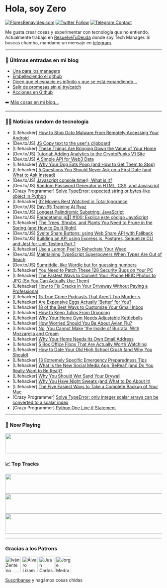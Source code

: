 # Hola, soy Zero

[![FloresBenavides.com](https://img.shields.io/website?down_message=oops&label=MiBlog&style=for-the-badge&up_message=online&url=https%3A%2F%2Ffloresbenavides.com)](https://floresbenavides.com) [![Twitter Follow](https://img.shields.io/twitter/follow/ZeroDragon?color=%231DA1F2&label=Follow&logo=twitter&logoColor=ffffff&style=for-the-badge)](https://twitter.com/zerodragon) [![Telegram Contact](https://img.shields.io/badge/escr%C3%ADbeme-ZeroDragon-%2326A5E4?style=for-the-badge&logo=telegram)](https://t.me/zerodragon)

Me gusta crear cosas y experimentar con tecnología que no entiendo.
Actualmente trabajo en [ResuelveTuDeuda](http://github.com/resuelve) donde soy Tech Manager.
Si buscas chamba, mandame un mensaje en [telegram](https://t.me/zerodragon).

---

### 📕 Últimas entradas en mi blog
<!-- BLOG-POST-LIST:START -->
- [Una para los managers](https://floresbenavides.com/una-para-los-managers/)
- [Embelleciendo el github](https://floresbenavides.com/embelleciendo-el-github/)
- [Dicen que el espacio es infinito y que se está expandiendo…](https://floresbenavides.com/dicen-que-el-espacio-es-infinito-y-que-se-esta-expandiendo/)
- [Salir de promesas sin el try/catch](https://floresbenavides.com/salir-de-promesas-sin-el-try-catch/)
- [Acciones en Github](https://floresbenavides.com/acciones-en-github/)
<!-- BLOG-POST-LIST:END -->

➡️ [Más cosas en mi blog...](https://floresbenavides.com)

---

### 👨‍💻 Noticias random de tecnología
<!-- TECH-POSTS:START -->
- [Lifehacker] [How to Stop Octo Malware From Remotely Accessing Your Android](https://lifehacker.com/how-to-stop-octo-malware-from-remotely-accessing-your-a-1848789228)
- [Dev.to/JS] [JS Copy text to the user&#39;s clipboard](https://dev.to/clementgaudiniere/js-copy-text-to-the-users-clipboard-4hp4)
- [Lifehacker] [These Things Are Bringing Down the Value of Your Home](https://lifehacker.com/these-things-are-bringing-down-the-value-of-your-home-1848788226)
- [Dev.to/JS] [Tutorial: Adding Analytics to the CryptoPunks V1 Site](https://dev.to/sort_xyz/tutorial-adding-analytics-to-the-cryptopunks-v1-site-4ad0)
- [Dev.to/JS] [A Simple API for Web3 Data](https://dev.to/sort_xyz/a-simple-api-for-web3-data-1i42)
- [Lifehacker] [Why Your Dog Eats Poop &lpar;and How to Get Them to Stop&rpar;](https://lifehacker.com/why-your-dog-eats-shit-and-how-to-get-them-to-stop-1848788585)
- [Lifehacker] [5 Questions You Should Never Ask on a First Date &lpar;and What to Ask Instead&rpar;](https://lifehacker.com/5-questions-you-should-never-ask-on-a-first-date-and-w-1848788290)
- [Dev.to/JS] [Javascript console.time&lpar;&rpar;, What is it?](https://dev.to/osam1010/javascript-consoletime-what-is-it-2g37)
- [Dev.to/JS] [Random Password Generator in HTML, CSS, and Javascript](https://dev.to/incoderweb/random-password-generator-in-html-css-and-javascript-4905)
- [Crazy Programmer] [Solve TypeError: expected string or bytes-like object in Python](https://www.thecrazyprogrammer.com/2022/04/expected-string-or-bytes-like-object.html)
- [Lifehacker] [32 Movies Best Watched in Total Ignorance](https://lifehacker.com/32-movies-best-watched-in-total-ignorance-1848783702)
- [Dev.to/JS] [Day-65 Training At Ryaz](https://dev.to/mahin651/day-65-training-at-ryaz-29hh)
- [Dev.to/JS] [Longest Palindromic Substring: JavaScript](https://dev.to/nathankurz91/longest-palindromic-substring-javascript-5aj4)
- [Dev.to/JS] [Paracetamol.js💊| #100: Explica este código JavaScript](https://dev.to/duxtech/paracetamoljs-100-explica-este-codigo-javascript-5bn)
- [Lifehacker] [The Trees, Shrubs, and Plants You Need to Prune in the Spring &lpar;and How to Do It Right&rpar;](https://lifehacker.com/the-trees-shrubs-and-plants-you-need-to-prune-in-the-1848787485)
- [Dev.to/JS] [Svelte Share Buttons: using Web Share API with Fallback](https://dev.to/askrodney/svelte-share-buttons-using-web-share-api-with-fallback-195b)
- [Dev.to/JS] [Building an API using Express.js, Postgres, Sequelize CLI and Jest for Unit Testing Part 1](https://dev.to/luigimorel_1/building-an-api-using-expressjs-postgres-sequelize-cli-and-jest-for-unit-testing-part-1-2d89)
- [Lifehacker] [Use a Lemon Peel to Rehydrate Your Weed](https://lifehacker.com/use-a-lemon-peel-to-rehydrate-your-weed-1848787925)
- [Dev.to/JS] [Maintaining TypeScript Superpowers When Types Are Out of Reach](https://dev.to/rida/maintaining-typescript-superpowers-when-types-are-out-of-reach-4j8)
- [Dev.to/JS] [Sumriddle, like Wordle but for guessing numbers](https://dev.to/adnan_khan/sumriddle-like-wordle-but-for-guessing-numbers-573f)
- [Lifehacker] [You Need to Patch These 128 Security Bugs on Your PC](https://lifehacker.com/you-need-to-patch-these-128-security-bugs-on-your-pc-1848787694)
- [Lifehacker] [The Fastest Ways to Convert Your iPhone HEIC Photos to JPG &lpar;So You Can Actually Use Them&rpar;](https://lifehacker.com/the-fastest-ways-to-convert-your-iphone-heic-photos-to-1848768694)
- [Lifehacker] [How to Fix Cracks in Your Driveway Without Paying a Professional](https://lifehacker.com/how-to-fix-cracks-in-your-driveway-without-paying-a-pro-1848786419)
- [Lifehacker] [15 True Crime Podcasts That Aren&#39;t Too Murder-y](https://lifehacker.com/15-true-crime-podcasts-that-arent-too-murder-y-1848785894)
- [Lifehacker] [Are Expensive Eggs Actually &#39;Better&#39; for You?](https://lifehacker.com/are-expensive-eggs-actually-better-for-you-1848785394)
- [Lifehacker] [18 of the Best Ways to Customize Your Gmail Inbox](https://lifehacker.com/18-of-the-best-ways-to-customize-your-gmail-inbox-1848782200)
- [Lifehacker] [How to Keep Tulips From Drooping](https://lifehacker.com/how-to-keep-tulips-from-drooping-1848784365)
- [Lifehacker] [Why Your Home Gym Needs Adjustable Kettlebells](https://lifehacker.com/why-your-home-gym-needs-adjustable-kettlebells-1848784354)
- [Lifehacker] [How Worried Should You Be About Avian Flu?](https://lifehacker.com/how-worried-should-you-be-about-avian-flu-1848783716)
- [Lifehacker] [No, You Cannot Make &#39;the Inside of Burrata&#39; With Mozzarella and Cream](https://lifehacker.com/no-you-cannot-make-the-inside-of-burrata-with-mozzarel-1848784018)
- [Lifehacker] [Why Your Home Needs Its Own Email Address](https://lifehacker.com/why-your-home-needs-its-own-email-address-1848783795)
- [Lifehacker] [5 Box Office Flops That Are Actually Worth Watching](https://lifehacker.com/5-box-office-flops-that-are-actually-worth-watching-1848783745)
- [Lifehacker] [How to Date Your Old High School Crush &lpar;and Why You Should&rpar;](https://lifehacker.com/how-to-date-your-old-high-school-crush-and-why-you-sho-1848779776)
- [Lifehacker] [13 Extremely Specific Emergency Preparedness Tips](https://lifehacker.com/13-extremely-specific-emergency-preparedness-tips-1848770729)
- [Lifehacker] [What Is the New Social Media App ‘BeReal’ &lpar;and Do You Really Want to Be Real&rpar;?](https://lifehacker.com/what-is-the-new-social-media-app-bereal-and-do-you-r-1848780094)
- [Lifehacker] [Why You Should Wet Sand Your Drywall](https://lifehacker.com/why-you-should-wet-sand-your-drywall-1848782259)
- [Lifehacker] [Why You Have Night Sweats &lpar;and What to Do About It&rpar;](https://lifehacker.com/why-you-have-night-sweats-and-what-to-do-about-it-1848780014)
- [Lifehacker] [The Five Easiest Ways to Take a Complete Backup of Your Mac](https://lifehacker.com/the-five-easiest-ways-to-take-a-complete-backup-of-your-1848778306)
- [Crazy Programmer] [Solve TypeError: only integer scalar arrays can be converted to a scalar index](https://www.thecrazyprogrammer.com/2022/04/only-integer-scalar-arrays-can-be-converted-to-a-scalar-index.html)
- [Crazy Programmer] [Python One Line if Statement](https://www.thecrazyprogrammer.com/2022/04/python-one-line-if.html)<!-- TECH-POSTS:END -->

---

### 🎵 Now Playing
<a href="https://spotify-now-playing-dun.vercel.app/now-playing?open"><img src="https://spotify-now-playing-dun.vercel.app/now-playing" width="540" height="64"></a>

### 📈 Top Tracks
<a href="https://spotify-now-playing-dun.vercel.app/top-tracks?i=1&open"><img src="https://spotify-now-playing-dun.vercel.app/top-tracks?i=1" width="540" height="64"></a>
<a href="https://spotify-now-playing-dun.vercel.app/top-tracks?i=2&open"><img src="https://spotify-now-playing-dun.vercel.app/top-tracks?i=2" width="540" height="64"></a>
<a href="https://spotify-now-playing-dun.vercel.app/top-tracks?i=3&open"><img src="https://spotify-now-playing-dun.vercel.app/top-tracks?i=3" width="540" height="64"></a>

---

### Gracias a los Patrons
[<img src="https://avatars.githubusercontent.com/u/243380?v=4" alt="Iván Zenteno" width="50px">](https://github.com/k001) [<img src="https://avatars.githubusercontent.com/u/19955639?v=4" alt="Álvaro Lizama" width="50px">](https://github.com/alvarolizama) [<img src="https://avatars.githubusercontent.com/u/2718753?v=4" alt="Juan Carlos Ruiz" width="50px">](https://github.com/JuanCrg90) [<img src="https://avatars.githubusercontent.com/u/37025?v=4" alt="Jorge Medrano" width="50px">](https://github.com/h1pp1e) 

[Suscríbanse](https://www.patreon.com/zerodragon) y hagámos cosas chidas
